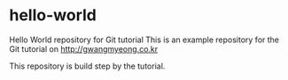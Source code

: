 # hello-world
Hello World repository for Git tutorial
This is an example repository for the Git tutorial on http://gwangmyeong.co.kr

This repository is build step by the tutorial.